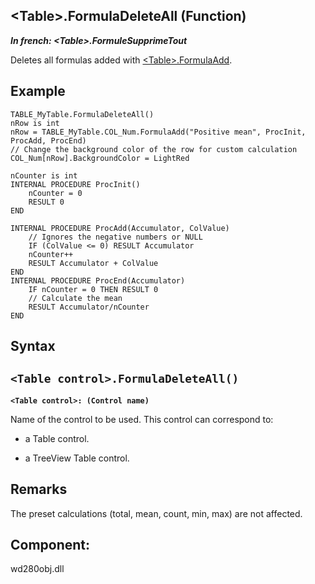 


## &lt;Table&gt;.FormulaDeleteAll (Function)

***In french: &lt;Table&gt;.FormuleSupprimeTout***



<a name="XUse"></a>
<a name="Use"></a>
<a name="description"></a>
Deletes all formulas added with [&lt;Table&gt;.FormulaAdd](../WDLang1/1000024254.md).
<a name="Example1"></a>
<a name="sample_code"></a>

## Example


```wl
TABLE_MyTable.FormulaDeleteAll()
nRow is int
nRow = TABLE_MyTable.COL_Num.FormulaAdd("Positive mean", ProcInit, ProcAdd, ProcEnd)
// Change the background color of the row for custom calculation
COL_Num[nRow].BackgroundColor = LightRed

nCounter is int
INTERNAL PROCEDURE ProcInit() 
	nCounter = 0
	RESULT 0
END

INTERNAL PROCEDURE ProcAdd(Accumulator, ColValue) 
	// Ignores the negative numbers or NULL
	IF (ColValue <= 0) RESULT Accumulator
	nCounter++
	RESULT Accumulator + ColValue
END
INTERNAL PROCEDURE ProcEnd(Accumulator) 
	IF nCounter = 0 THEN RESULT 0
	// Calculate the mean
	RESULT Accumulator/nCounter
END
```

<a name="XSYNTAX"></a>

## Syntax
<a name="SYNTAX1"></a>

`<Table control>.FormulaDeleteAll()`
---

**`<Table control>: (Control name)`**

Name of the control to be used. This control can correspond to: 

- a Table control.

- a TreeView Table control.






<a name="NOTE0"></a>
<a name="NOTE0_1"></a>

## Remarks
The preset calculations (total, mean, count, min, max) are not affected.

<a name="XComponent"></a>

## Component:
wd280obj.dll

